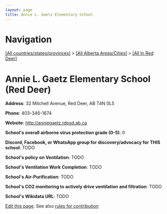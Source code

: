 ```yaml
---
layout: page
title: Annie L. Gaetz Elementary School
---
```

# Navigation

[[All countries/states/provinces]](../../..) > [[All Alberta Areas/Cities]](../..) > [[All In Red Deer]](..)

# Annie L. Gaetz Elementary School (Red Deer)

**Address**: 32 Mitchell Avenue, Red Deer, AB T4N 0L5

**Phone**: 403-346-1674

**Website**: <http://anniegaetz.rdpsd.ab.ca>

**School's overall airborne virus protection grade (0-5)**: 0

**Discord, Facebook, or WhatsApp group for discovery/advocacy for THIS school**: TODO

**School's policy on Ventilation**: TODO

**School's Ventilation Work Completion**: TODO

**School's Air-Purification**: TODO

**School's CO2 monitoring to actively drive ventilation and filtration**: TODO

**School's Wikidata URL**: TODO


[Edit this page](https://github.com/ventilate-schools/AB/edit/main/./Red_Deer/Annie_L._Gaetz_Elementary_School.md). See also [rules for contribution](../../../contribution-rules/)